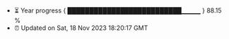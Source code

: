 - ⏳ Year progress { ██████████████████████████▁▁▁▁ } 88.15 %
- ⏰ Updated on Sat, 18 Nov 2023 18:20:17 GMT

